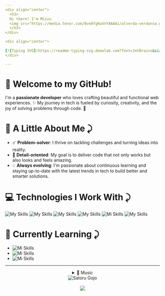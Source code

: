 ```yaml
---
<div align="center">
  <h3>
  Hi there! I'm Mizzu
  <img src="https://media.tenor.com/Bve0fgKwVnYAAAAi/alverda-verdansa.gif" alt="Gif de saludo" height="55" width="55">
  </h3>
</div>

<div align="center">
  
[![Typing SVG](https://readme-typing-svg.demolab.com?font=JetBrains&size=17&pause=400&color=8283FF&center=true&vCenter=true&random=false&width=435&lines=%E2%98%84%EF%B8%8F+Transforming+ideas+into+reality...;%E2%98%95+Code%2C+coffee+and+passion...;%F0%9F%8E%A7+Coding+to+the+rhythm+of+music...;%F0%9F%8E%B5+Where+notes+become+bits...;%F0%9F%8E%B6+And+melodies+become+algorithms...)](https://git.io/typing-svg)
</div>

---
```


# 👋 Welcome to my GitHub!

I'm a **passionate developer** who loves crafting beautiful and functional web experiences. ✨ My journey in tech is fueled by curiosity, creativity, and the joy of solving problems through code. 🚀  


# 🌟 A Little About Me ⤸

- ☄️ **Problem-solver**: I thrive on tackling challenges and turning ideas into reality.
- 🎯 **Detail-oriented**: My goal is to deliver code that not only works but also looks and feels amazing.  
- 💡 **Always evolving**: I'm passionate about continuous learning and staying up-to-date with the latest trends in tech to build better and smarter solutions. 

# 💻 Technologies I Work With ⤸

<div>
  
 ![My Skills](https://img.shields.io/badge/HTML5-E34F26?style=for-the-badge&logo=html5&logoColor=white)
 ![My Skills](https://img.shields.io/badge/CSS3-1572B6?style=for-the-badge&logo=css3&logoColor=white)
 ![My Skills](https://img.shields.io/badge/Bootstrap-563D7C?style=for-the-badge&logo=bootstrap&logoColor=white)
 ![My Skills](https://img.shields.io/badge/Python-FFD43B?style=for-the-badge&logo=python&logoColor=blue)
 ![Mi Skills](https://img.shields.io/badge/JavaScript-323330?style=for-the-badge&logo=javascript&logoColor=F7DF1E)
 ![My Skills](https://img.shields.io/badge/Tailwind_CSS-38B2AC?style=for-the-badge&logo=tailwind-css&logoColor=white)
</div>

# 🌱 Currently Learning ⤸

<div>
  
- ![Mi Skills](https://img.shields.io/badge/Node%20js-339933?style=for-the-badge&logo=nodedotjs&logoColor=white)
- ![Mi Skills](https://img.shields.io/badge/Express%20js-000000?style=for-the-badge&logo=express&logoColor=white)
- ![Mi Skills](https://img.shields.io/badge/React-20232A?style=for-the-badge&logo=react&logoColor=61DAFB)
</div>

---
<div align="center">
<details align="center">
  <summary>🎵 Music</summary>
  
![Alt text](https://spotify-recently-played-readme.vercel.app/api?user=31t5ldnl22dk6cziqtedriwbgera)
</details>
</div>

<div align="center">
  <img align="center" src="https://media.discordapp.net/attachments/905259959158206514/1307714268594049074/wallhaven-x6dp1z_800x2001.png?ex=673b4f51&is=6739fdd1&hm=167626c7d0dd20b9c690cf19f7a380f0ec016de12a377b7850eb379af2d885e7&=&format=webp&quality=lossless&width=719&height=179" alt="Satoru Gojo"/>
</div>
<br>
<div align="center">
  <img src="https://visitor-badge.laobi.icu/badge?page_id=mizzu-u&left_color=indigo&right_color=slategray"  />
</div>
